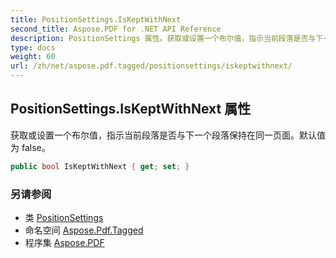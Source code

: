 ```yaml
---
title: PositionSettings.IsKeptWithNext
second_title: Aspose.PDF for .NET API Reference
description: PositionSettings 属性。获取或设置一个布尔值，指示当前段落是否与下一个段落保持在同一页面。默认值为 false
type: docs
weight: 60
url: /zh/net/aspose.pdf.tagged/positionsettings/iskeptwithnext/
---
```

## PositionSettings.IsKeptWithNext 属性

获取或设置一个布尔值，指示当前段落是否与下一个段落保持在同一页面。默认值为 false。

```csharp
public bool IsKeptWithNext { get; set; }
```

### 另请参阅

* 类 [PositionSettings](../)
* 命名空间 [Aspose.Pdf.Tagged](../../../aspose.pdf.tagged/)
* 程序集 [Aspose.PDF](../../../)